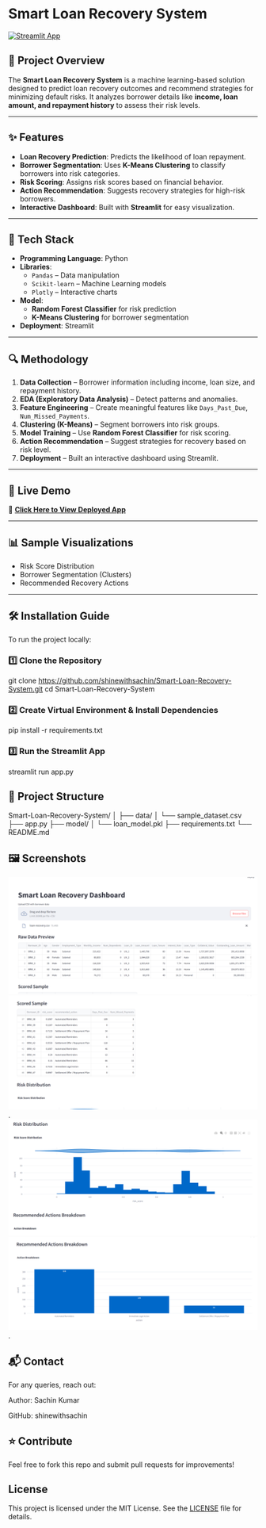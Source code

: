 # Smart Loan Recovery System

[![Streamlit App](https://img.shields.io/badge/Streamlit-Deployed-green)](https://smart-loan-recovery-system-rkyw6xkw6anbygkdocw7gn.streamlit.app/)

## 📌 Project Overview
The **Smart Loan Recovery System** is a machine learning-based solution designed to predict loan recovery outcomes and recommend strategies for minimizing default risks. It analyzes borrower details like **income, loan amount, and repayment history** to assess their risk levels.

---

## ✨ Features
- **Loan Recovery Prediction**: Predicts the likelihood of loan repayment.
- **Borrower Segmentation**: Uses **K-Means Clustering** to classify borrowers into risk categories.
- **Risk Scoring**: Assigns risk scores based on financial behavior.
- **Action Recommendation**: Suggests recovery strategies for high-risk borrowers.
- **Interactive Dashboard**: Built with **Streamlit** for easy visualization.

---

## 🧠 Tech Stack
- **Programming Language**: Python  
- **Libraries**:
  - `Pandas` – Data manipulation
  - `Scikit-learn` – Machine Learning models
  - `Plotly` – Interactive charts
- **Model**:
  - **Random Forest Classifier** for risk prediction
  - **K-Means Clustering** for borrower segmentation
- **Deployment**: Streamlit

---

## 🔍 Methodology
1. **Data Collection** – Borrower information including income, loan size, and repayment history.
2. **EDA (Exploratory Data Analysis)** – Detect patterns and anomalies.
3. **Feature Engineering** – Create meaningful features like `Days_Past_Due`, `Num_Missed_Payments`.
4. **Clustering (K-Means)** – Segment borrowers into risk groups.
5. **Model Training** – Use **Random Forest Classifier** for risk scoring.
6. **Action Recommendation** – Suggest strategies for recovery based on risk level.
7. **Deployment** – Built an interactive dashboard using Streamlit.

---

## 🚀 Live Demo
🔗 **[Click Here to View Deployed App](https://smart-loan-recovery-system-rkyw6xkw6anbygkdocw7gn.streamlit.app/)**

---

## 📊 Sample Visualizations
- Risk Score Distribution
- Borrower Segmentation (Clusters)
- Recommended Recovery Actions

---

## 🛠 Installation Guide
To run the project locally:

### 1️⃣ Clone the Repository

git clone https://github.com/shinewithsachin/Smart-Loan-Recovery-System.git
cd Smart-Loan-Recovery-System

### 2️⃣ Create Virtual Environment & Install Dependencies
pip install -r requirements.txt

### 3️⃣ Run the Streamlit App
streamlit run app.py

## 📂 Project Structure
Smart-Loan-Recovery-System/
│
├── data/
│   └── sample_dataset.csv
├── app.py
├── model/
│   └── loan_model.pkl
├── requirements.txt
└── README.md

## 🖼 Screenshots

![Input-Output](https://github.com/shinewithsachin/Smart-Loan-Recovery-System/blob/main/Screenshot%202025-08-21%20235917.png)
![Input-Output](https://github.com/shinewithsachin/Smart-Loan-Recovery-System/blob/main/Screenshot%202025-08-21%20235932.png).
![Input-Output](https://github.com/shinewithsachin/Smart-Loan-Recovery-System/blob/main/Screenshot%202025-08-21%20235945.png)
![Input-Output](https://github.com/shinewithsachin/Smart-Loan-Recovery-System/blob/main/Screenshot%202025-08-21%20235959.png).

## 📬 Contact

For any queries, reach out:

Author: Sachin Kumar

GitHub: shinewithsachin


## ⭐ Contribute

Feel free to fork this repo and submit pull requests for improvements!

## License
This project is licensed under the MIT License. See the [LICENSE](LICENSE) file for details.


